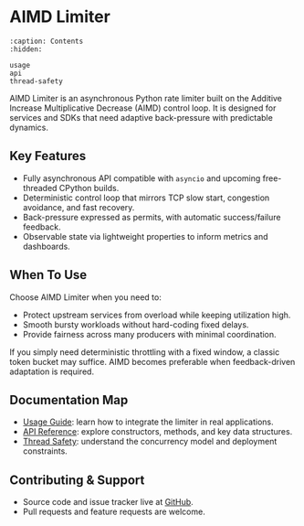 # AIMD Limiter

```{toctree}
:caption: Contents
:hidden:

usage
api
thread-safety
```

AIMD Limiter is an asynchronous Python rate limiter built on the Additive Increase Multiplicative Decrease (AIMD) control loop. It is designed for services and SDKs that need adaptive back-pressure with predictable dynamics.

## Key Features

- Fully asynchronous API compatible with `asyncio` and upcoming free-threaded CPython builds.
- Deterministic control loop that mirrors TCP slow start, congestion avoidance, and fast recovery.
- Back-pressure expressed as permits, with automatic success/failure feedback.
- Observable state via lightweight properties to inform metrics and dashboards.

## When To Use

Choose AIMD Limiter when you need to:

- Protect upstream services from overload while keeping utilization high.
- Smooth bursty workloads without hard-coding fixed delays.
- Provide fairness across many producers with minimal coordination.

If you simply need deterministic throttling with a fixed window, a classic token bucket may suffice. AIMD becomes preferable when feedback-driven adaptation is required.

## Documentation Map

- [Usage Guide](usage): learn how to integrate the limiter in real applications.
- [API Reference](api): explore constructors, methods, and key data structures.
- [Thread Safety](thread-safety): understand the concurrency model and deployment constraints.

## Contributing & Support

- Source code and issue tracker live at [GitHub](https://github.com/mxcoras/aimd-limiter).
- Pull requests and feature requests are welcome.
